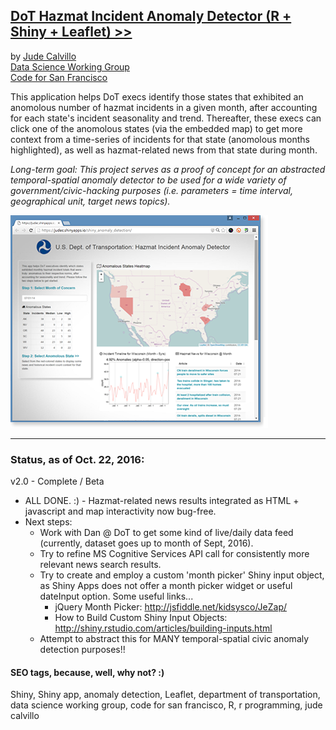 ## [DoT Hazmat Incident Anomaly Detector (R + Shiny + Leaflet) >>](https://judec.shinyapps.io/shiny_anomaly_detection/)
by [Jude Calvillo](http://linkd.in/vVlpXA)  
[Data Science Working Group](http://datascience.codeforsanfrancisco.org)  
[Code for San Francisco](http://www.codeforsanfrancisco.org)  

This application helps DoT execs identify those states that exhibited an anomolous number of hazmat incidents in a given month, after accounting for each state's incident seasonality and trend. Thereafter, these execs can click one of the anomolous states (via the embedded map) to get more context from a time-series of incidents for that state (anomolous months highlighted), as well as hazmat-related news from that state during month.  

*Long-term goal: This project serves as a proof of concept for an abstracted temporal-spatial anomaly detector to be used for a wide variety of government/civic-hacking purposes (i.e. parameters = time interval, geographical unit, target news topics).*  

[![](www/shiny_anomalies-R_jude-calvillo_mock.png)](https://judec.shinyapps.io/shiny_anomaly_detection/)  

***

### Status, as of Oct. 22, 2016:
v2.0 - Complete / Beta

* ALL DONE. :) - Hazmat-related news results integrated as HTML + javascript and map interactivity now bug-free.
* Next steps: 
    - Work with Dan @ DoT to get some kind of live/daily data feed (currently, dataset goes up to month of Sept, 2016). 
    - Try to refine MS Cognitive Services API call for consistently more relevant news search results.
    - Try to create and employ a custom 'month picker' Shiny input object, as Shiny Apps does not offer a month picker widget or useful dateInput option. Some useful links...
        - jQuery Month Picker: http://jsfiddle.net/kidsysco/JeZap/
        - How to Build Custom Shiny Input Objects: http://shiny.rstudio.com/articles/building-inputs.html
    - Attempt to abstract this for MANY temporal-spatial civic anomaly detection purposes!!

#### SEO tags, because, well, why not? :)

Shiny, Shiny app, anomaly detection, Leaflet, department of transportation, data science working group, code for san francisco, R, r programming, jude calvillo
